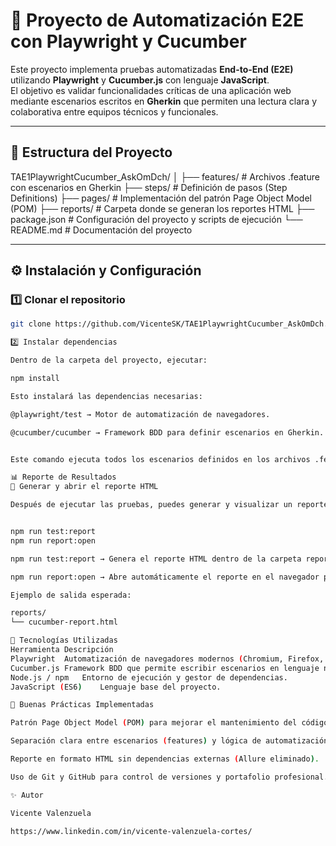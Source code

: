 # 🧪 Proyecto de Automatización E2E con Playwright y Cucumber

Este proyecto implementa pruebas automatizadas **End-to-End (E2E)** utilizando **Playwright** y **Cucumber.js** con lenguaje **JavaScript**.  
El objetivo es validar funcionalidades críticas de una aplicación web mediante escenarios escritos en **Gherkin** que permiten una lectura clara y colaborativa entre equipos técnicos y funcionales.

---

## 📁 Estructura del Proyecto

TAE1PlaywrightCucumber_AskOmDch/
│
├── features/ # Archivos .feature con escenarios en Gherkin
├── steps/ # Definición de pasos (Step Definitions)
├── pages/ # Implementación del patrón Page Object Model (POM)
├── reports/ # Carpeta donde se generan los reportes HTML
├── package.json # Configuración del proyecto y scripts de ejecución
└── README.md # Documentación del proyecto


---

## ⚙️ Instalación y Configuración

### 1️⃣ Clonar el repositorio

```bash
git clone https://github.com/VicenteSK/TAE1PlaywrightCucumber_AskOmDch.git

2️⃣ Instalar dependencias

Dentro de la carpeta del proyecto, ejecutar:

npm install

Esto instalará las dependencias necesarias:

@playwright/test → Motor de automatización de navegadores.

@cucumber/cucumber → Framework BDD para definir escenarios en Gherkin.


Este comando ejecuta todos los escenarios definidos en los archivos .feature, utilizando Cucumber.js y Playwright.

📊 Reporte de Resultados
🧾 Generar y abrir el reporte HTML

Después de ejecutar las pruebas, puedes generar y visualizar un reporte interactivo en formato HTML:


npm run test:report
npm run report:open

npm run test:report → Genera el reporte HTML dentro de la carpeta reports/.

npm run report:open → Abre automáticamente el reporte en el navegador por defecto (reports/cucumber-report.html).

Ejemplo de salida esperada:

reports/
└── cucumber-report.html

🧱 Tecnologías Utilizadas
Herramienta	Descripción
Playwright	Automatización de navegadores modernos (Chromium, Firefox, WebKit).
Cucumber.js	Framework BDD que permite escribir escenarios en lenguaje natural.
Node.js / npm	Entorno de ejecución y gestor de dependencias.
JavaScript (ES6)	Lenguaje base del proyecto.

🧩 Buenas Prácticas Implementadas

Patrón Page Object Model (POM) para mejorar el mantenimiento del código.

Separación clara entre escenarios (features) y lógica de automatización (steps/pages).

Reporte en formato HTML sin dependencias externas (Allure eliminado).

Uso de Git y GitHub para control de versiones y portafolio profesional.

✨ Autor

Vicente Valenzuela

https://www.linkedin.com/in/vicente-valenzuela-cortes/







